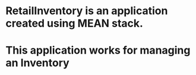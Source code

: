 <html>
<head></head>

<body>
<h1>RetailInventory is an application created using MEAN stack.<h1>
This application works for managing an Inventory

<body>
</html>